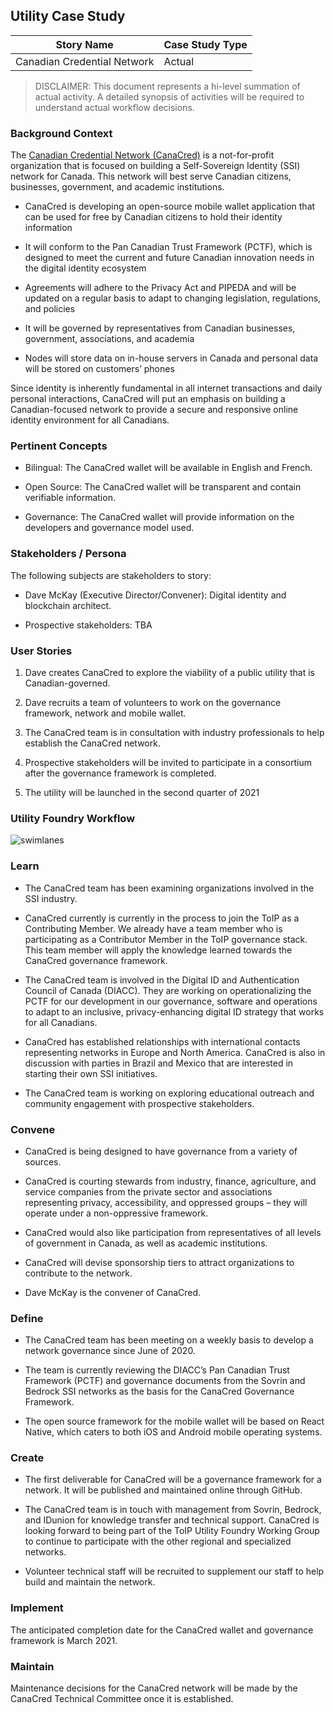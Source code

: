 ## Utility Case Study

| Story Name                  | Case Study Type |
| --------------------------- | --------------- |
| Canadian Credential Network | Actual          |

> DISCLAIMER: This document represents a hi-level summation of actual activity. A detailed synopsis of activities will be required to understand actual workflow decisions.

### Background Context

The [Canadian Credential Network (CanaCred)](http://canacred.ca)  is a not-for-profit organization that is focused on building a Self-Sovereign Identity (SSI) network for Canada. This network will best serve Canadian citizens, businesses, government, and academic institutions. 

* CanaCred is developing an open-source mobile wallet application that can be used for free by Canadian citizens to hold their identity information

* It will conform to the Pan Canadian Trust Framework (PCTF), which is designed to meet the current and future Canadian innovation needs in the digital identity ecosystem

* Agreements will adhere to the Privacy Act and PIPEDA and will be updated on a regular basis to adapt to changing legislation, regulations, and policies

* It will be governed by representatives from Canadian businesses, government, associations, and academia

* Nodes will store data on in-house servers in Canada and personal data will be stored on customers’ phones 

Since identity is inherently fundamental in all internet transactions and daily personal interactions, CanaCred will put an emphasis on building a Canadian-focused network to provide a secure and responsive online identity environment for all Canadians. 

### Pertinent Concepts

* Bilingual: The CanaCred wallet will be available in English and French.

* Open Source: The CanaCred wallet will be transparent and contain verifiable information.

* Governance: The CanaCred wallet will provide information on the developers and governance model used.

### Stakeholders / Persona

The following subjects are stakeholders to story:

* Dave McKay (Executive Director/Convener): Digital identity and blockchain architect.

* Prospective stakeholders: TBA

### User Stories

1. Dave creates CanaCred to explore the viability of a public utility that is Canadian-governed.

2. Dave recruits a team of volunteers to work on the governance framework, network and mobile wallet.

3. The CanaCred team is in consultation with industry professionals to help establish the CanaCred network.

4. Prospective stakeholders will be invited to participate in a consortium after the governance framework is completed.

5. The utility will be launched in the second quarter of 2021

### Utility Foundry Workflow

![swimlanes](../img/workflow-swimlanes.png)

### Learn

* The CanaCred team has been examining organizations involved in the SSI industry.

* CanaCred currently is currently in the process to join the ToIP as a Contributing Member.  We already have a team member who is participating as a Contributor Member in the ToIP governance stack.  This team member will apply the knowledge learned towards the CanaCred governance framework.

* The CanaCred team is involved in the Digital ID and Authentication Council of Canada (DIACC). They are working on operationalizing the PCTF for our development in our governance, software and operations to adapt to an inclusive, privacy-enhancing digital ID strategy that works for all Canadians.

* CanaCred has established relationships with international contacts representing networks in Europe and North America.  CanaCred is also in discussion with parties in Brazil and Mexico that are interested in starting their own SSI initiatives.

* The CanaCred team is working on exploring educational outreach and community engagement with prospective stakeholders.

### Convene

* CanaCred is being designed to have governance from a variety of sources. 
* CanaCred is courting stewards from industry, finance, agriculture, and service companies from the private sector and associations representing privacy, accessibility, and oppressed groups – they will operate under a non-oppressive framework.
* CanaCred would also like participation from representatives of all levels of government in Canada, as well as academic institutions.
* CanaCred will devise sponsorship tiers to attract organizations to contribute to the network.

* Dave McKay is the convener of CanaCred.

### Define

* The CanaCred team has been meeting on a weekly basis to develop a network governance since June of 2020.

* The team is currently reviewing the DIACC’s Pan Canadian Trust Framework (PCTF) and governance documents from the Sovrin and Bedrock SSI networks as the basis for the CanaCred Governance Framework.

* The open source framework for the mobile wallet will be based on React Native, which caters to both iOS and Android mobile operating systems.

### Create

* The first deliverable for CanaCred will be a governance framework for a network. It will be published and maintained online through GitHub.

* The CanaCred team is in touch with management from Sovrin, Bedrock, and IDunion for knowledge transfer and technical support. CanaCred is looking forward to being part of the ToIP Utility Foundry Working Group to continue to participate with the other regional and specialized networks.

* Volunteer technical staff will be recruited to supplement our staff to help build and maintain the network.

### Implement

The anticipated completion date for the CanaCred wallet and governance framework is March 2021.

### Maintain

Maintenance decisions for the CanaCred network will be made by the CanaCred Technical Committee once it is established.

